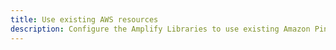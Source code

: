 ```yaml
---
title: Use existing AWS resources
description: Configure the Amplify Libraries to use existing Amazon Pinpoint resources by referencing them in your configuration.
---
```


<inline-fragment platform="android" src="~/lib/analytics/fragments/existing-resources.md" />
<inline-fragment platform="ios" src="~/lib/analytics/fragments/existing-resources.md" />